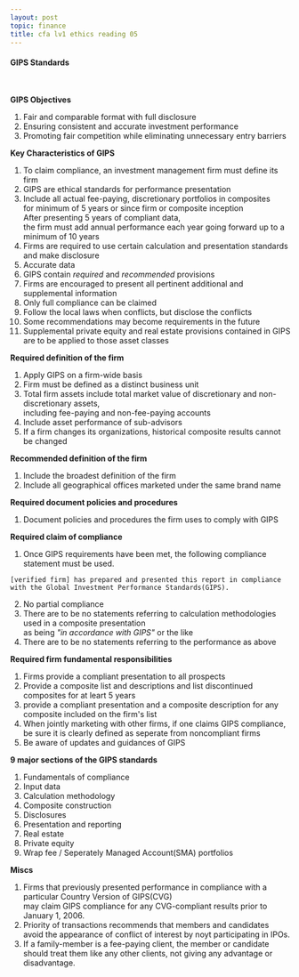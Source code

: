 ```yaml
---
layout: post
topic: finance
title: cfa lv1 ethics reading 05
---
```


<h4>GIPS Standards</h4>
<br>

**GIPS Objectives**  
1. Fair and comparable format with full disclosure  
2. Ensuring consistent and accurate investment performance  
3. Promoting fair competition while eliminating unnecessary entry barriers  


**Key Characteristics of GIPS**  
1. To claim compliance, an investment management firm must define its firm  
2. GIPS are ethical standards for performance presentation  
3. Include all actual fee-paying, discretionary portfolios in composites  
for minimum of 5 years or since firm or composite inception  
After presenting 5 years of compliant data,  
the firm must add annual performance each year going forward up to a minimum of 10 years  
4. Firms are required to use certain calculation and presentation standards and make disclosure  
5. Accurate data  
6. GIPS contain *required* and *recommended* provisions  
7. Firms are encouraged to present all pertinent additional and supplemental information  
8. Only full compliance can be claimed  
9. Follow the local laws when conflicts, but disclose the conflicts  
10. Some recommendations may become requirements in the future  
11. Supplemental private equity and real estate provisions contained in GIPS are to be applied to those asset classes  


**Required definition of the firm**  
1. Apply GIPS on a firm-wide basis  
2. Firm must be defined as a distinct business unit  
3. Total firm assets include total market value of discretionary and non-discretionary assets,  
including fee-paying and non-fee-paying accounts  
4. Include asset performance of sub-advisors  
5. If a firm changes its organizations, historical composite results cannot be changed  


**Recommended definition of the firm**  
1. Include the broadest definition of the firm  
2. Include all geographical offices marketed under the same brand name  


**Required document policies and procedures**  
1. Document policies and procedures the firm uses to comply with GIPS  


**Required claim of compliance**  
1. Once GIPS requirements have been met, the following compliance statement must be used.  
```
[verified firm] has prepared and presented this report in compliance with the Global Investment Performance Standards(GIPS).
```
2. No partial compliance  
3. There are to be no statements referring to calculation methodologies used in a composite presentation  
as being *"in accordance with GIPS"* or the like  
4. There are to be no statements referring to the performance as above  


**Required firm fundamental responsibilities**  
1. Firms provide a compliant presentation to all prospects  
2. Provide a composite list and descriptions and list discontinued composites for at leart 5 years  
3. provide a compliant presentation and a composite description for any composite included on the firm's list  
4. When jointly marketing with other firms, if one claims GIPS compliance, be sure it is clearly defined as seperate from noncompliant firms  
5. Be aware of updates and guidances of GIPS  


**9 major sections of the GIPS standards**  
1. Fundamentals of compliance  
2. Input data  
3. Calculation methodology  
4. Composite construction  
5. Disclosures  
6. Presentation and reporting  
7. Real estate  
8. Private equity  
9. Wrap fee / Seperately Managed Account(SMA) portfolios  


**Miscs**  
1. Firms that previously presented performance in compliance with a particular Country Version of GIPS(CVG)  
may claim GIPS compliance for any CVG-compliant results prior to January 1, 2006.
2. Priority of transactions recommends that members and candidates avoid the appearance of conflict of interest by noyt participating in IPOs.  
3. If a family-member is a fee-paying client, the member or candidate should treat them like any other clients, not giving any advantage or disadvantage.

